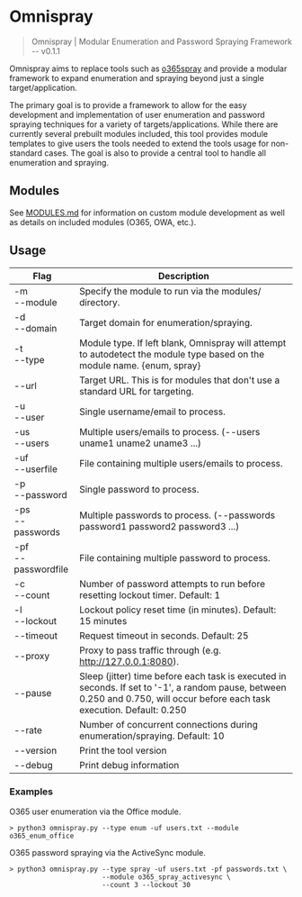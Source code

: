 # Omnispray

> Omnispray | Modular Enumeration and Password Spraying Framework -- v0.1.1

Omnispray aims to replace tools such as [o365spray](https://github.com/0xZDH/o365spray) and provide a modular framework to expand enumeration and spraying beyond just a single target/application.

The primary goal is to provide a framework to allow for the easy development and implementation of user enumeration and password spraying techniques for a variety of targets/applications. While there are currently several prebuilt modules included, this tool provides module templates to give users the tools needed to extend the tools usage for non-standard cases. The goal is also to provide a central tool to handle all enumeration and spraying.

## Modules

See [MODULES.md](MODULES.md) for information on custom module development as well as details on included modules (O365, OWA, etc.).

## Usage

| Flag         | Description                                                                                                |
|--------------|------------------------------------------------------------------------------------------------------------|
| -m<br/>--module | Specify the module to run via the modules/ directory.                                                   |
| -d<br/>--domain | Target domain for enumeration/spraying.                                                                 |
| -t<br/>--type   | Module type. If left blank, Omnispray will attempt to autodetect the module type based on the module name. {enum, spray} |
| --url  | Target URL. This is for modules that don't use a standard URL for targeting.                                     |
| -u<br/>--user   | Single username/email to process.                                                                       |
| -us<br/>--users | Multiple users/emails to process. (--users uname1 uname2 uname3 ...)                                    |
| -uf<br/>--userfile  | File containing multiple users/emails to process.                                                   |
| -p<br/>--password   | Single password to process.                                                                         |
| -ps<br/>--passwords | Multiple passwords to process. (--passwords password1 password2 password3 ...)                      |
| -pf<br/>--passwordfile | File containing multiple password to process.                                                    |
| -c<br/>--count   | Number of password attempts to run before resetting lockout timer. Default: 1                          |
| -l<br/>--lockout | Lockout policy reset time (in minutes). Default: 15 minutes                                            |
| --timeout     | Request timeout in seconds. Default: 25                                                                   |
| --proxy       | Proxy to pass traffic through (e.g. http://127.0.0.1:8080).                                               |
| --pause       | Sleep (jitter) time before each task is executed in seconds. If set to '-1', a random pause, between 0.250 and 0.750, will occur before each task execution. Default: 0.250 |
| --rate        | Number of concurrent connections during enumeration/spraying. Default: 10                                 |
| --version     | Print the tool version                                                                                    |
| --debug       | Print debug information                                                                                   |

### Examples

O365 user enumeration via the Office module.
```
> python3 omnispray.py --type enum -uf users.txt --module o365_enum_office
```

O365 password spraying via the ActiveSync module.
```
> python3 omnispray.py --type spray -uf users.txt -pf passwords.txt \
                       --module o365_spray_activesync \
                       --count 3 --lockout 30
```
